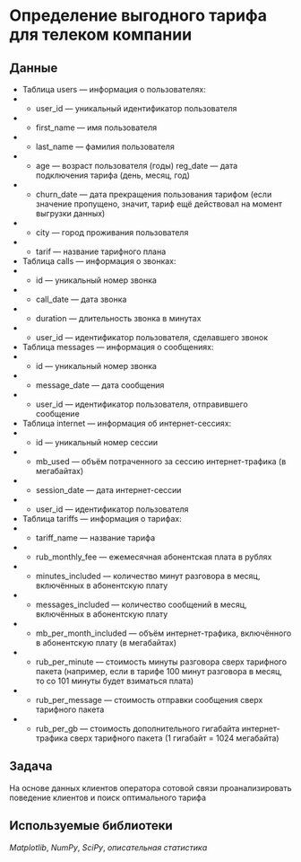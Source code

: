 # Определение выгодного тарифа для телеком компании


## Данные

- Таблица users — информация о пользователях:
- - user_id — уникальный идентификатор пользователя
- - first_name — имя пользователя
- - last_name — фамилия пользователя
- - age — возраст пользователя (годы)
reg_date — дата подключения тарифа (день, месяц, год)
- - churn_date — дата прекращения пользования тарифом (если значение пропущено, значит, тариф ещё действовал на момент выгрузки данных)
- - city — город проживания пользователя
- - tarif — название тарифного плана
- Таблица calls — информация о звонках:
- - id — уникальный номер звонка
- - call_date — дата звонка
- - duration — длительность звонка в минутах
- - user_id — идентификатор пользователя, сделавшего звонок
- Таблица messages — информация о сообщениях:
- - id — уникальный номер звонка
- - message_date — дата сообщения
- - user_id — идентификатор пользователя, отправившего сообщение
- Таблица internet — информация об интернет-сессиях:
- - id — уникальный номер сессии
- - mb_used — объём потраченного за сессию интернет-трафика (в мегабайтах)
- - session_date — дата интернет-сессии
- - user_id — идентификатор пользователя
- Таблица tariffs — информация о тарифах:
- - tariff_name — название тарифа
- - rub_monthly_fee — ежемесячная абонентская плата в рублях
- - minutes_included — количество минут разговора в месяц, включённых в абонентскую плату
- - messages_included — количество сообщений в месяц, включённых в абонентскую плату
- - mb_per_month_included — объём интернет-трафика, включённого в абонентскую плату (в мегабайтах)
- - rub_per_minute — стоимость минуты разговора сверх тарифного пакета (например, если в тарифе 100 минут разговора в месяц, то со 101 минуты будет взиматься плата)
- - rub_per_message — стоимость отправки сообщения сверх тарифного пакета
- - rub_per_gb — стоимость дополнительного гигабайта интернет-трафика сверх тарифного пакета (1 гигабайт = 1024 мегабайта)

## Задача

На основе данных клиентов оператора сотовой связи проанализировать поведение клиентов и поиск оптимального тарифа  

## Используемые библиотеки

*Matplotlib*, *NumPy*, *SciPy*, *описательная статистика*